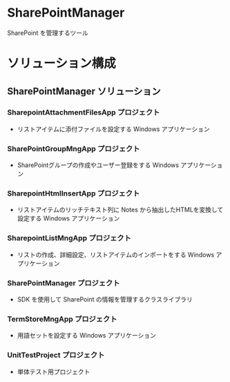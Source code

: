 # SharePointManager
SharePoint を管理するツール

# ソリューション構成
## SharePointManager ソリューション 
### SharepointAttachmentFilesApp プロジェクト
* リストアイテムに添付ファイルを設定する Windows アプリケーション
### SharePointGroupMngApp プロジェクト
* SharePointグループの作成やユーザー登録をする Windows アプリケーション
### SharepointHtmlInsertApp プロジェクト
* リストアイテムのリッチテキスト列に Notes から抽出したHTMLを変換して設定する Windows アプリケーション
### SharepointListMngApp プロジェクト
* リストの作成、詳細設定、リストアイテムのインポートをする Windows アプリケーション
### SharePointManager プロジェクト
* SDK を使用して SharePoint の情報を管理するクラスライブラリ
### TermStoreMngApp プロジェクト
* 用語セットを設定する Windows アプリケーション
### UnitTestProject プロジェクト
* 単体テスト用プロジェクト

